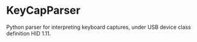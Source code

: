 # KeyCapParser
Python parser for interpreting keyboard captures, under USB device class definition HID 1.11.
